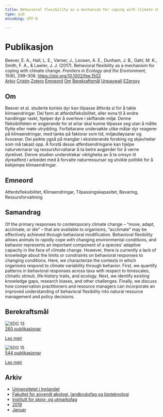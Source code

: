 ```yaml
---
title: Behavioral flexibility as a mechanism for coping with climate change
type: pub
encoding: UTF-8

---
```

<h1>Publikasjon</h1>
<article id="csl-bib-container-7LV83NWU" class="csl-bib-container">
  <div class="csl-bib-body"> <div class="csl-entry">Beever, E. A., Hall, L. E., Varner, J., Loosen, A. E., Dunham, J. B., Gahl, M. K., Smith, F. A., &#38; Lawler, J. J. (2017). Behavioral flexibility as a mechanism for coping with climate change. <i>Frontiers in Ecology and the Environment</i>, <i>15</i>(6), 299–308. <a href="https://doi.org/10.1002/fee.1502">https://doi.org/10.1002/fee.1502</a></div> </div>
  <div class="csl-bib-buttons">
    <a href="#taxonomy-article-7LV83NWU" alt="archive" class="csl-bib-button">Arkiv</a>
    <a href="https://app.cristin.no/results/show.jsf?id=1664148" alt="Cristin" class="csl-bib-button">Cristin</a>
    <a href="http://zotero.org/groups/5881554/items/7LV83NWU" alt="Zotero" class="csl-bib-button">Zotero</a>
    <a href="#keywords-article-7LV83NWU" alt="keywords" class="csl-bib-button">Emneord</a>
    <a href="#about-article-7LV83NWU" alt="about_pub" class="csl-bib-button">Om</a>
    <a href="#sdg-article-7LV83NWU" alt="sdg" class="csl-bib-button">Berekraftsmål</a>
    <a href="https://doi.org/10.1002/fee.1502" alt="Unpaywall" class="csl-bib-button">Unpaywall</a>
    <a href="https://doi.org/10.1002/fee.1502" alt="EZproxy" class="csl-bib-button">EZproxy</a>
  </div>
  <div id="csl-bib-meta-container-7LV83NWU"></div>
</article>
<div id="csl-bib-meta-7LV83NWU" class="csl-bib-meta">
  <article id="about-article-7LV83NWU" class="about_pub-article">
    <h1>Om</h1>
    Beever et al. studerte korleis dyr kan tilpasse åtferda si for å takle klimaendringar. Dei fann at atferdsfleksibilitet, eller evna til å endre handlingar raskt, hjelper dyr å overleve i skiftande miljø. Denne fleksibiliteten er avgjerande for at artar skal kunne tilpasse seg utan å måtte flytte eller møte utrydding. Forfattarane undersøkte ulike måtar dyr reagerer på klimaendringar, med tanke på faktorar som tid, miljøutløysarar og livsvanar. Dei peikte også på manglar i eksisterande forsking og skjevheiter som må takast opp. Å forstå desse atferdsendringane kan hjelpe naturvernarar og ressursforvaltarar å ta betre avgjerder for å verne dyrelivet. Denne studien understrekar viktigheita av å ta omsyn til dyreatferd i arbeidet med å forvalte naturressursar og utvikle politikk for å bekjempe klimaendringar.
  </article>
  <article id="keywords-article-7LV83NWU" class="keywords-article">
    <h1>Emneord</h1>
    Atferdsfleksibilitet, Klimaendringar, Tilpassingskapasitet, Bevaring, Ressursforvaltning
  </article>
  <article id="abstract-article-7LV83NWU" class="abstract-article">
    <h1>Samandrag</h1>
    Of the primary responses to contemporary climate change – “move, adapt, acclimate, or die” – that are available to organisms, “acclimate” may be effectively achieved through behavioral modification. Behavioral flexibility allows animals to rapidly cope with changing environmental conditions, and behavior represents an important component of a species’ adaptive capacity in the face of climate change. However, there is currently a lack of knowledge about the limits or constraints on behavioral responses to changing conditions. Here, we characterize the contexts in which organisms respond to climate variability through behavior. First, we quantify patterns in behavioral responses across taxa with respect to timescales, climatic stimuli, life‐history traits, and ecology. Next, we identify existing knowledge gaps, research biases, and other challenges. Finally, we discuss how conservation practitioners and resource managers can incorporate an improved understanding of behavioral flexibility into natural resource management and policy decisions.
  </article>
  <article id="sdg-article-7LV83NWU" class="sdg-article">
    <h1>Berekraftsmål</h1>
    <div class="sdg-container"><div id="sdg13" class="sdg">
        <img src="{{< params subfolder >}}images/sdg/sdg13_nn.png" class="image" alt="SDG 13">
        <div class="sdg-overlay">
          <a href="{{< params subfolder >}}nn/archive/?sdg=13#archive" class="sdg-publication-count"><span>260</span> publikasjonar</a>
          <p><a href="https://fn.no/om-fn/fns-baerekraftsmaal/stoppe-klimaendringene?lang=nno-NO" class="sdg-read-more">Les meir</a></p>
        </div>
      </div> <div id="sdg15" class="sdg">
        <img src="{{< params subfolder >}}images/sdg/sdg15_nn.png" class="image" alt="SDG 15">
        <div class="sdg-overlay">
          <a href="{{< params subfolder >}}nn/archive/?sdg=15#archive" class="sdg-publication-count"><span>544</span> publikasjonar</a>
          <p><a href="https://fn.no/om-fn/fns-baerekraftsmaal/livet-paa-land?lang=nno-NO" class="sdg-read-more">Les meir</a></p>
        </div>
      </div></div>
  </article>
  <article id="taxonomy-article-7LV83NWU" class="taxonomy-article">
    <h1>Arkiv</h1>
    <ul>
      <li><a href="{{< params subfolder >}}nn/archive/?key=3DCRN523">Universitetet i Innlandet</a></li>
      <li><a href="{{< params subfolder >}}nn/archive/?key=T77LXH6D">Fakultet for anvendt økologi, landbruksfag og bioteknologi</a></li>
      <li><a href="{{< params subfolder >}}nn/archive/?key=7TRARPE3">Institutt for skog- og utmarksfag</a></li>
      <li><a href="{{< params subfolder >}}nn/archive/?key=MXEW8QDW">2019</a></li>
      <li><a href="{{< params subfolder >}}nn/archive/?key=2T2YKNZ5">Januar</a></li>
    </ul>
  </article>
</div>
